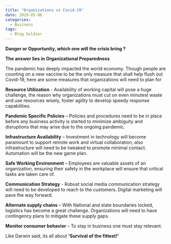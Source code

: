 ```yaml
---
title: "Organizations vs Covid-19"
date: 2020-05-06
categories:
  - Business
tags:
  - Blog Soldier
---
```


**Danger or Opportunity, which one will the crisis bring ?**

**The answer lies in Organizational Preparedness**

The pandemic has deeply impacted the world economy. Though people are counting on a new vaccine to be the only measure that shall help flush out Covid-19, here are some measures that organizations will need to plan for 

**Resource Utilization** - Availability of working capital will pose a huge challenge, the reason why organizations must cut on even minutest waste and use resources wisely, foster agility to develop speedy response capabilities. 

**Pandemic Specific Policies** – Policies and procedures need to be in place before any business activity is started to minimize ambiguity and disruptions that may arise due to the ongoing pandemic.

**Infrastructure Availability** – Investment in technology will become paramount to support remote work and virtual collaboration, also infrastructure will need to be tweaked to promote minimal contact. Automation will be the new game plan.

**Safe Working Environment** – Employees are valuable assets of an organization, ensuring their safety in the workplace will ensure that critical tasks are taken care of.

**Communication Strategy** - Robust social media communication strategy will need to be developed to reach to the customers. Digital marketing will pave the way forward.

**Alternate supply chains** – With National and state boundaries locked, logistics has become a great challenge. Organizations will need to have contingency plans to mitigate these supply gaps.

**Monitor consumer behavior** – To stay in business one must stay relevant.

Like Darwin said, its all about **'Survival of the fittest!'**


